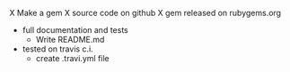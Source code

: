X Make a gem
X source code on github
X gem released on rubygems.org
* full documentation and tests
  - Write README.md
* tested on travis c.i.
  - create .travi.yml file